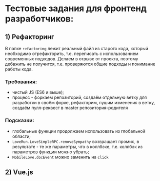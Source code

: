 # Тестовые задания для фронтенд разработчиков:

## 1) Рефакторинг
В папке `refactoring` лежит реальный файл из старого кода, который необходимо отрефакторить, т.е. переписать с использованием современных подходов. Делаем в отрыве от проекта, поэтому дебажить не получится, т.е. проверяются общие подходы и понимание работы кода.

### Требования:
- чистый JS (ES6 и выше);
- процесс - форкаем репозиторий, создаём отдельную ветку для разработки в своём форке, рефакторим, пушим изменения в ветку, создаём пулл-реквест в master репозитория-родителя

### Подсказки:
- глобальные функции продолжаем использовать из глобальной области;
- `LoveRun.LoveSimpleRPC.removeSympathy` возвращает промис, в результате - те же параметры, что в коллбэке, т.е. коллбэк из параметров функции можно убрать;
- `MobileLove.docEvent` можно заменить на `click`

## 2) Vue.js
